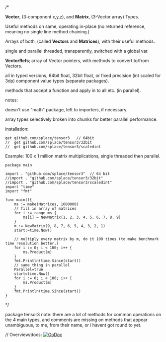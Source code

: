 /*

**Vector**, (3-component x,y,z), and **Matrix**, (3-Vector array) Types.

Useful methods on same, operating in-place (no returned reference, meaning no single line method chaining.)

Arrays of both, (called **Vectors** and **Matrices**), with their useful methods.

single and parallel threaded, transparently, switched with a global var.

**VectorRefs**; array of Vector pointers, with methods to convert to/from Vectors.

all in typed versions, 64bit float, 32bit float, or fixed precision (int scaled for 3dp) component value types (separate packages).

methods that accept a function and apply in to all etc. (in parallel).


notes:

doesn't use "math" package, left to importers, if necessary.

array types selectively broken into chunks for better parallel performance.


installation:

	get github.com/splace/tensor3   // 64bit
	//	get github.com/splace/tensor3/32bit
	//	get github.com/splace/tensor3/scaledint
   

Example:  100 x 1 million matrix multiplications, single threaded then parallel.

	package main

	import . "github.com/splace/tensor3"  // 64 bit
	//import . "github.com/splace/tensor3/32bit"
	//import . "github.com/splace/tensor3/scaledint"
	import "time"
	import "fmt"

	func main(){
		ms := make(Matrices, 1000000)
		// fill in array of matrices
		for i := range ms {
			ms[i] = NewMatrix(1, 2, 3, 4, 5, 6, 7, 8, 9)
		}
		m := NewMatrix(9, 8, 7, 6, 5, 4, 3, 2, 1)
		start:=time.Now()

		// multiply every matrix by m, do it 100 times (to make benchmark time resolution better.)
		for i := 0; i < 100; i++ {
			ms.Product(m)
		}
		fmt.Println(time.Since(start))
		// same thing in parallel
		Parallel=true
		start=time.Now()
		for i := 0; i < 100; i++ {
			ms.Product(m)
		}
		fmt.Println(time.Since(start))
	}


*/

package tensor3    note: there are a lot of methods for common operations on the 4 main types, and comments are missing on methods that appear unambiguous, to me, from their name, or i havent got round to yet.

// Overview/docs: [![GoDoc](https://godoc.org/github.com/splace/tensor3?status.svg)](https://godoc.org/github.com/splace/tensor3)

